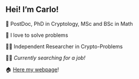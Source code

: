 ## Hei! I’m Carlo!

🔐 PostDoc, PhD in Cryptology, MSc and BSc in Math

🧩 I love to solve problems

👨‍🔬 Independent Researcher in Crypto-Problems

👷‍♂️ _Currently searching for a job!_

🏠 [Here my webpage](https://charlietrip.neocities.org)!
